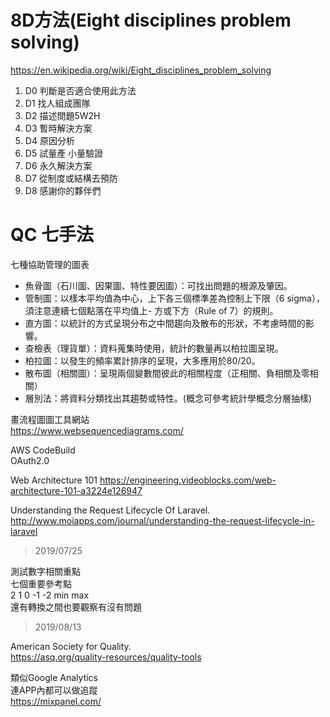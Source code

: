 # 8D方法(Eight disciplines problem solving)
https://en.wikipedia.org/wiki/Eight_disciplines_problem_solving  
1. D0 判斷是否適合使用此方法
2. D1 找人組成團隊
3. D2 描述問題5W2H
4. D3 暫時解決方案
5. D4 原因分析
6. D5 試量產 小量驗證
7. D6 永久解決方案
8. D7 從制度或結構去預防
9. D8 感謝你的夥伴們

# QC 七手法
七種協助管理的圖表  

- 魚骨圖（石川圖、因果圖、特性要因圖）：可找出問題的根源及肇因。
- 管制圖：以樣本平均值為中心，上下各三個標準差為控制上下限（6 sigma），須注意連續七個點落在平均值上- 方或下方（Rule of 7）的規則。
- 直方圖：以統計的方式呈現分布之中間趨向及散布的形狀，不考慮時間的影響。
- 查檢表（理貨單）：資料蒐集時使用，統計的數量再以柏拉圖呈現。
- 柏拉圖：以發生的頻率累計排序的呈現，大多應用於80/20。
- 散布圖（相關圖）：呈現兩個變數間彼此的相關程度（正相關、負相關及零相關）
- 層別法：將資料分類找出其趨勢或特性。(概念可參考統計學概念分層抽樣)

畫流程圖圖工具網站  
https://www.websequencediagrams.com/  
  
AWS CodeBuild  
OAuth2.0  

Web Architecture 101
https://engineering.videoblocks.com/web-architecture-101-a3224e126947  

Understanding the Request Lifecycle Of Laravel.  
http://www.moiapps.com/journal/understanding-the-request-lifecycle-in-laravel  

> 2019/07/25  

測試數字相關重點  
七個重要參考點  
2 1 0 -1 -2 min max  
還有轉換之間也要觀察有沒有問題  

> 2019/08/13

American Society for Quality.  
https://asq.org/quality-resources/quality-tools   
  
類似Google Analytics  
連APP內都可以做追蹤  
https://mixpanel.com/  
